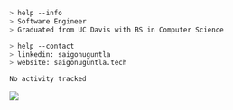 ```bash
> help --info
> Software Engineer
> Graduated from UC Davis with BS in Computer Science
```

```bash
> help --contact
> linkedin: saigonuguntla
> website: saigonuguntla.tech
```

<!--START_SECTION:waka-->

```txt
No activity tracked
```

<!--END_SECTION:waka-->

![](https://komarev.com/ghpvc/?username=saigonu&color=6A8AFF)
